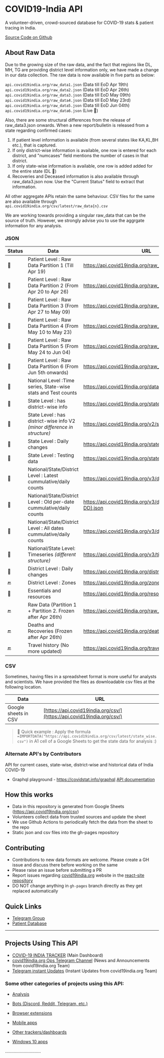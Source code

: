 # COVID19-India API

A volunteer-driven, crowd-sourced database for COVID-19 stats & patient tracing in India.

[Source Code on Github](https://github.com/covid19india/api)

## About Raw Data

Due to the growing size of the raw data, and the fact that regions like DL, MH, TG are providing district level information only, we have made a change in our data collection. The raw data is now available in five parts as below:

`api.covid19india.org/raw_data1.json` (Data till EoD Apr 19th)<br>
`api.covid19india.org/raw_data2.json` (Data till EoD Apr 26th)<br>
`api.covid19india.org/raw_data3.json` (Data till EoD May 09th)<br>
`api.covid19india.org/raw_data4.json` (Data till EoD May 23rd)<br>
`api.covid19india.org/raw_data5.json` (Data till EoD Jun 04th)<br>
`api.covid19india.org/raw_data6.json` (Live 🚀)<br>

Also, there are some structural differences from the release of raw_data3.json onwards. When a new report/bulletin is released from a state regarding confirmed cases:

1. If patient level information is available (from several states like KA,KL,BH etc.), that is captured.
2. If only district-wise information is available, one row is entered for each district, and "numcases" field mentions the number of cases in that district.
3. If only state-wise information is available, one row is added added for the entire state (DL 👀)
4. Recoveries and Deceased information is also available through raw_data3.json now. Use the "Current Status" field to extract that information.

All other aggregate APIs retain the same behaviour.
CSV files for the same are also available through `api.covid19india.org/csv/latest/raw_data{n}.csv`

We are working towards providing a singular raw_data that can be the source of truth. However, we strongly advise you to use the aggrgate information for any analysis.


### JSON

| Status        | Data                                                                      | URL                                                      |
| ------------- | ------------------------------------------------------------------------- | -------------------------------------------------------- |
| :green_heart: | Patient Level : Raw Data Partition 1 (Till Apr 19)                        | https://api.covid19india.org/raw_data1.json              |
| :green_heart: | Patient Level : Raw Data Partition 2 (From Apr 20 to Apr 26)              | https://api.covid19india.org/raw_data2.json              |
| :green_heart: | Patient Level : Raw Data Partition 3 (From Apr 27 to May 09)              | https://api.covid19india.org/raw_data3.json              |
| :green_heart: | Patient Level : Raw Data Partition 4 (From May 10 to May 23)              | https://api.covid19india.org/raw_data4.json              |
| :green_heart: | Patient Level : Raw Data Partition 5 (From May 24 to Jun 04)              | https://api.covid19india.org/raw_data5.json              |
| :green_heart: | Patient Level : Raw Data Partition 6 (From Jun 5th onwards)               | https://api.covid19india.org/raw_data6.json              |
| :green_heart: | National Level :Time series, State-wise stats and Test counts             | https://api.covid19india.org/data.json                   |
| :green_heart: | State Level : has district-wise info                                      | https://api.covid19india.org/state_district_wise.json    |
| :green_heart: | State Level : has district-wise info V2 _(minor difference in structure)_ | https://api.covid19india.org/v2/state_district_wise.json |
| :green_heart: | State Level : Daily changes                                               | https://api.covid19india.org/states_daily.json           |
| :green_heart: | State Level : Testing data                                                | https://api.covid19india.org/state_test_data.json        |
| :green_heart: | National/State/District Level : Latest cummulative/daily counts           | https://api.covid19india.org/v3/data.json                |
| :green_heart: | National/State/District Level : Old per-date cummulative/daily counts     | https://api.covid19india.org/v3/data-{YYYY-MM-DD}.json   |
| :green_heart: | National/State/District Level : All dates cummulative/daily counts        | https://api.covid19india.org/v3/data-all.json            |
| :green_heart: | National/State Level: Timeseries _(different structure)_                  | https://api.covid19india.org/v3/timeseries.json          |
| :green_heart: | District Level : Daily changes                                            | https://api.covid19india.org/districts_daily.json        |
| :end:         | District Level : Zones                                                    | https://api.covid19india.org/zones.json                  |
| :green_heart: | Essentials and resources                                                  | https://api.covid19india.org/resources/resources.json    |
| :end:         | Raw Data (Partition 1 + Partition 2. Frozen after Apr 26th)               | https://api.covid19india.org/raw_data.json               |
| :end:         | Deaths and Recoveries (Frozen after Apr 26th)                             | https://api.covid19india.org/deaths_recoveries.json      |
| :end:         | Travel history (No more updated)                                          | https://api.covid19india.org/travel_history.json         |

### CSV

Sometimes, having files in a spreadsheet format is more useful for analysts and scientists. We have provided the files as downloadable csv files at the following location.

| Data                 | URL                                                                    |
| -------------------- | ---------------------------------------------------------------------- |
| Google sheets in CSV | [https://api.covid19india.org/csv/](https://api.covid19india.org/csv/) |

> :rocket: Quick example : Apply the formula `=IMPORTDATA("https://api.covid19india.org/csv/latest/state_wise.csv")` in A1 cell of a Google Sheets to get the state data for analysis :)


### Alternate API's by Contributors
API for current cases, state-wise, district-wise and historical data of India COVID-19
- Graphql playground - https://covidstat.info/graphql [API documentation](https://github.com/COVID19-SARS-CoV-2/web-covid-api/blob/master/india_apis.md)

## How this works

- Data in this repository is generated from Google Sheets (https://api.covid19india.org/csv)
- Volunteers collect data from trusted sources and update the sheet
- We use Github Actions to periodically fetch the data from the sheet to the repo
- Static json and csv files into the gh-pages repository

## Contributing

- Contributions to new data formats are welcome. Please create a GH issue and discuss there before working on the same
- Please raise an issue before submitting a PR
- Report issues regarding [covid19india.org](https://www.covid19india.org) website in the [react-site repository](https://github.com/covid19india/covid19india-react/issues)
- DO NOT change anything in `gh-pages` branch directly as they get replaced automatically


## Quick Links

- [Telegram Group](https://telegra.ph/CoVID-19--India-Ops-03-24)
- [Patient Database](http://patientdb.covid19india.org/)


-----


## Projects Using This API

- [COVID-19 INDIA TRACKER](https://www.covid19india.org/) (Main Dashboard)
- [covid19india.org Ops Telegram Channel](https://t.me/covid19indiaorg) (News and Announcements from covid19india.org Team)
- [Telegram instant Updates](https://t.me/covid19indiaorg_updates) (Instant Updates from covid19india.org Team)

### Some other categories of projects using this API:

- [Analysis](projects/analysis.md)

- [Bots (Discord, Reddit, Telegram, etc.)](projects/bots.md)

- [Browser extensions](projects/browser_extensions.md)

- [Mobile apps](projects/mobile_apps.md)

- [Other trackers/dashboards](projects/miscellaneous.md)

- [Windows 10 apps](projects/win10_apps.md)

.............................

